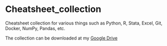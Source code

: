 # Cheatsheet_collection
Cheatsheet collection for various things such as Python, R, Stata, Excel, Git, Docker, NumPy, Pandas, etc.

The collection can be downloaded at my [Google Drive](https://bit.ly/3m5aRcf)
